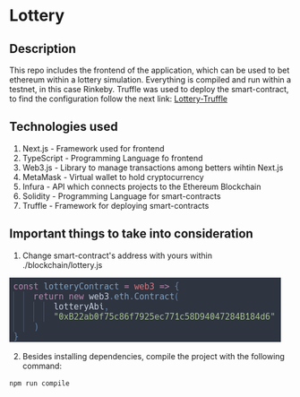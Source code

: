 # Lottery

## Description
This repo includes the frontend of the application, which can be used to bet ethereum within a lottery simulation. Everything is compiled and run  within a testnet, in this case Rinkeby. Truffle was used to deploy the smart-contract, to find the configuration follow the next link: [Lottery-Truffle](https://github.com/ReyVega/Lottery-Truffle)

## Technologies used
1. Next.js - Framework used for frontend
2. TypeScript - Programming Language fo frontend
3. Web3.js - Library to manage transactions among betters wihtin Next.js
4. MetaMask - Virtual wallet to hold cryptocurrency
5. Infura - API which connects projects to the Ethereum Blockchain
6. Solidity - Programming Language for smart-contracts
7. Truffle - Framework for deploying smart-contracts

## Important things to take into consideration
1. Change smart-contract's address with yours within ./blockchain/lottery.js

![Addresss](./images/address.png)

2. Besides installing dependencies, compile the project with the following command:

```
npm run compile
```
